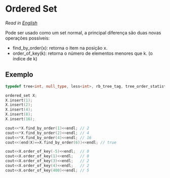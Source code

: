 # Ordered Set

*Read in [English](README.en.md)*

Pode ser usado como um set normal, a principal diferença são duas novas operações possíveis:

* find_by_order(x): retorna o item na posição x.
* order_of_key(k): retorna o número de elementos menores que k. (o índice de k)

## Exemplo
```c++
typedef tree<int, null_type, less<int>, rb_tree_tag, tree_order_statistics_node_update> ordered_set;

ordered_set X;
X.insert(1);
X.insert(2);
X.insert(4);
X.insert(8);
X.insert(16);

cout<<*X.find_by_order(1)<<endl; // 2
cout<<*X.find_by_order(2)<<endl; // 4
cout<<*X.find_by_order(4)<<endl; // 16
cout<<(end(X)==X.find_by_order(6))<<endl; // true

cout<<X.order_of_key(-5)<<endl;  // 0
cout<<X.order_of_key(1)<<endl;   // 0
cout<<X.order_of_key(3)<<endl;   // 2
cout<<X.order_of_key(4)<<endl;   // 2
cout<<X.order_of_key(400)<<endl; // 5

```
